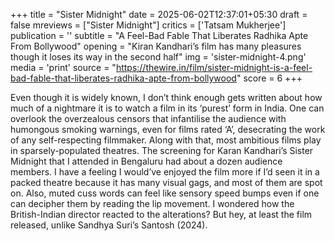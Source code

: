 +++
title = "Sister Midnight"
date = 2025-06-02T12:37:01+05:30
draft = false
mreviews = ["Sister Midnight"]
critics = ['Tatsam Mukherjee']
publication = ''
subtitle = "A Feel-Bad Fable That Liberates Radhika Apte From Bollywood"
opening = "Kiran Kandhari’s film has many pleasures though it loses its way in the second half"
img = 'sister-midnight-4.png'
media = 'print'
source = "https://thewire.in/film/sister-midnight-is-a-feel-bad-fable-that-liberates-radhika-apte-from-bollywood"
score = 6
+++

Even though it is widely known, I don’t think enough gets written about how much of a nightmare it is to watch a film in its ‘purest’ form in India. One can overlook the overzealous censors that infantilise the audience with humongous smoking warnings, even for films rated ‘A’, desecrating the work of any self-respecting filmmaker. Along with that, most ambitious films play in sparsely-populated theatres. The screening for Karan Kandhari’s Sister Midnight that I attended in Bengaluru had about a dozen audience members. I have a feeling I would’ve enjoyed the film more if I’d seen it in a packed theatre because it has many visual gags, and most of them are spot on. Also, muted cuss words can feel like sensory speed bumps even if one can decipher them by reading the lip movement. I wondered how the British-Indian director reacted to the alterations? But hey, at least the film released, unlike Sandhya Suri’s Santosh (2024).
